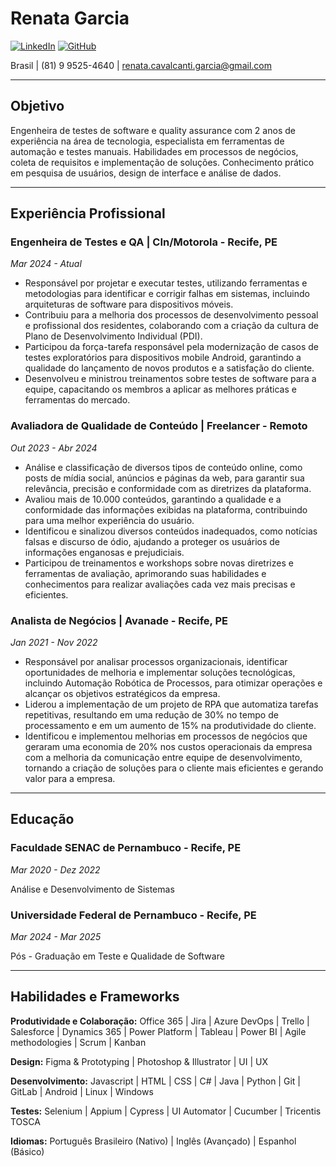 # Renata Garcia
[![LinkedIn](https://img.shields.io/badge/LinkedIn-0077B5?style=for-the-badge&logo=linkedin&logoColor=white)](https://linkedin.com/in/renatacavalcantigarcia)
[![GitHub](https://img.shields.io/badge/GitHub-100000?style=for-the-badge&logo=github&logoColor=white)](https://github.com/garrrcia)

Brasil | (81) 9 9525-4640 | renata.cavalcanti.garcia@gmail.com

---

## Objetivo

Engenheira de testes de software e quality assurance com 2 anos de experiência na área de tecnologia, especialista em ferramentas de automação e testes manuais. Habilidades em processos de negócios, coleta de requisitos e implementação de soluções. Conhecimento prático em pesquisa de usuários, design de interface e análise de dados.

---

## Experiência Profissional

### Engenheira de Testes e QA | CIn/Motorola - Recife, PE
*Mar 2024 - Atual*

* Responsável por projetar e executar testes, utilizando ferramentas e metodologias para identificar e corrigir falhas em sistemas, incluindo arquiteturas de software para dispositivos móveis.
* Contribuiu para a melhoria dos processos de desenvolvimento pessoal e profissional dos residentes, colaborando com a criação da cultura de Plano de Desenvolvimento Individual (PDI).
* Participou da força-tarefa responsável pela modernização de casos de testes exploratórios para dispositivos mobile Android, garantindo a qualidade do lançamento de novos produtos e a satisfação do cliente.
* Desenvolveu e ministrou treinamentos sobre testes de software para a equipe, capacitando os membros a aplicar as melhores práticas e ferramentas do mercado.

### Avaliadora de Qualidade de Conteúdo | Freelancer - Remoto
*Out 2023 - Abr 2024*

* Análise e classificação de diversos tipos de conteúdo online, como posts de mídia social, anúncios e páginas da web, para garantir sua relevância, precisão e conformidade com as diretrizes da plataforma.
* Avaliou mais de 10.000 conteúdos, garantindo a qualidade e a conformidade das informações exibidas na plataforma, contribuindo para uma melhor experiência do usuário.
* Identificou e sinalizou diversos conteúdos inadequados, como notícias falsas e discurso de ódio, ajudando a proteger os usuários de informações enganosas e prejudiciais.
* Participou de treinamentos e workshops sobre novas diretrizes e ferramentas de avaliação, aprimorando suas habilidades e conhecimentos para realizar avaliações cada vez mais precisas e eficientes.

### Analista de Negócios | Avanade - Recife, PE
*Jan 2021 - Nov 2022*

* Responsável por analisar processos organizacionais, identificar oportunidades de melhoria e implementar soluções tecnológicas, incluindo Automação Robótica de Processos, para otimizar operações e alcançar os objetivos estratégicos da empresa.
* Liderou a implementação de um projeto de RPA que automatiza tarefas repetitivas, resultando em uma redução de 30% no tempo de processamento e em um aumento de 15% na produtividade do cliente.
* Identificou e implementou melhorias em processos de negócios que geraram uma economia de 20% nos custos operacionais da empresa com a melhoria da comunicação entre equipe de desenvolvimento, tornando a criação de soluções para o cliente mais eficientes e gerando valor para a empresa.

---

## Educação

### Faculdade SENAC de Pernambuco - Recife, PE
*Mar 2020 - Dez 2022*

Análise e Desenvolvimento de Sistemas

### Universidade Federal de Pernambuco - Recife, PE
*Mar 2024 - Mar 2025*

Pós - Graduação em Teste e Qualidade de Software

---

## Habilidades e Frameworks

**Produtividade e Colaboração:** Office 365 | Jira | Azure DevOps | Trello | Salesforce | Dynamics 365 | Power Platform | Tableau | Power BI | Agile methodologies | Scrum | Kanban

**Design:** Figma & Prototyping | Photoshop & Illustrator | UI | UX

**Desenvolvimento:** Javascript | HTML | CSS | C# | Java | Python | Git | GitLab | Android | Linux | Windows

**Testes:** Selenium | Appium | Cypress | UI Automator | Cucumber | Tricentis TOSCA

**Idiomas:** Português Brasileiro (Nativo) | Inglês (Avançado) | Espanhol (Básico)